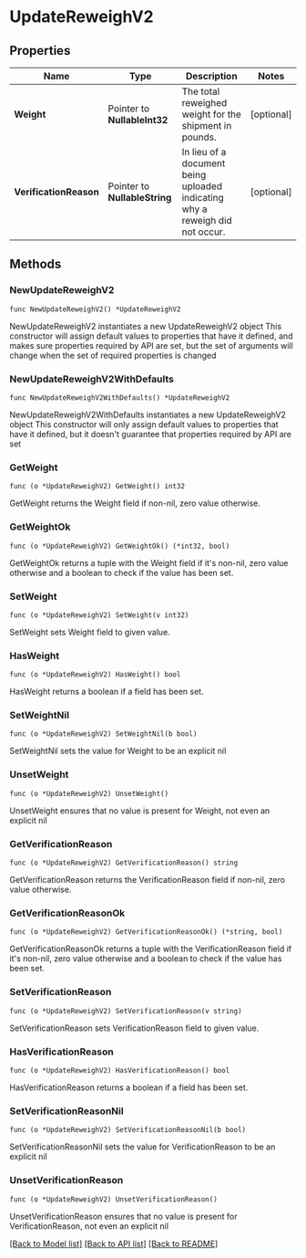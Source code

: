 # UpdateReweighV2

## Properties

Name | Type | Description | Notes
------------ | ------------- | ------------- | -------------
**Weight** | Pointer to **NullableInt32** | The total reweighed weight for the shipment in pounds. | [optional] 
**VerificationReason** | Pointer to **NullableString** | In lieu of a document being uploaded indicating why a reweigh did not occur. | [optional] 

## Methods

### NewUpdateReweighV2

`func NewUpdateReweighV2() *UpdateReweighV2`

NewUpdateReweighV2 instantiates a new UpdateReweighV2 object
This constructor will assign default values to properties that have it defined,
and makes sure properties required by API are set, but the set of arguments
will change when the set of required properties is changed

### NewUpdateReweighV2WithDefaults

`func NewUpdateReweighV2WithDefaults() *UpdateReweighV2`

NewUpdateReweighV2WithDefaults instantiates a new UpdateReweighV2 object
This constructor will only assign default values to properties that have it defined,
but it doesn't guarantee that properties required by API are set

### GetWeight

`func (o *UpdateReweighV2) GetWeight() int32`

GetWeight returns the Weight field if non-nil, zero value otherwise.

### GetWeightOk

`func (o *UpdateReweighV2) GetWeightOk() (*int32, bool)`

GetWeightOk returns a tuple with the Weight field if it's non-nil, zero value otherwise
and a boolean to check if the value has been set.

### SetWeight

`func (o *UpdateReweighV2) SetWeight(v int32)`

SetWeight sets Weight field to given value.

### HasWeight

`func (o *UpdateReweighV2) HasWeight() bool`

HasWeight returns a boolean if a field has been set.

### SetWeightNil

`func (o *UpdateReweighV2) SetWeightNil(b bool)`

 SetWeightNil sets the value for Weight to be an explicit nil

### UnsetWeight
`func (o *UpdateReweighV2) UnsetWeight()`

UnsetWeight ensures that no value is present for Weight, not even an explicit nil
### GetVerificationReason

`func (o *UpdateReweighV2) GetVerificationReason() string`

GetVerificationReason returns the VerificationReason field if non-nil, zero value otherwise.

### GetVerificationReasonOk

`func (o *UpdateReweighV2) GetVerificationReasonOk() (*string, bool)`

GetVerificationReasonOk returns a tuple with the VerificationReason field if it's non-nil, zero value otherwise
and a boolean to check if the value has been set.

### SetVerificationReason

`func (o *UpdateReweighV2) SetVerificationReason(v string)`

SetVerificationReason sets VerificationReason field to given value.

### HasVerificationReason

`func (o *UpdateReweighV2) HasVerificationReason() bool`

HasVerificationReason returns a boolean if a field has been set.

### SetVerificationReasonNil

`func (o *UpdateReweighV2) SetVerificationReasonNil(b bool)`

 SetVerificationReasonNil sets the value for VerificationReason to be an explicit nil

### UnsetVerificationReason
`func (o *UpdateReweighV2) UnsetVerificationReason()`

UnsetVerificationReason ensures that no value is present for VerificationReason, not even an explicit nil

[[Back to Model list]](../README.md#documentation-for-models) [[Back to API list]](../README.md#documentation-for-api-endpoints) [[Back to README]](../README.md)


